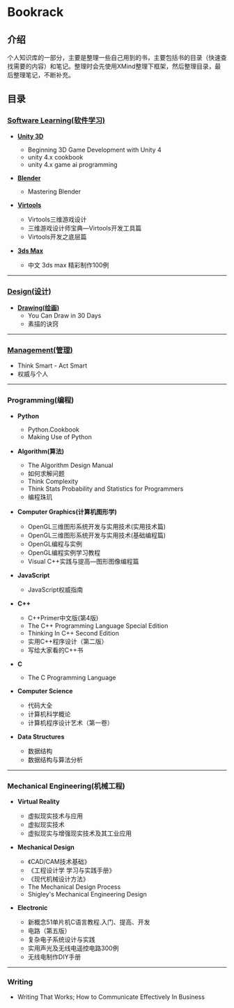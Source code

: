 Bookrack
========

## 介绍 ##

个人知识库的一部分，主要是整理一些自己用到的书，主要包括书的目录（快速查找需要的内容）和笔记。整理时会先使用XMind整理下框架，然后整理目录，最后整理笔记，不断补充。

## 目录 ##

### [Software Learning(软件学习)](https://github.com/conanxin/Bookrack/tree/master/Software%20Learning) ###

- **[Unity 3D](https://github.com/conanxin/Bookrack/tree/master/Software%20Learning/Unity%203D)**
	- Beginning 3D Game Development with Unity 4
	- unity 4.x cookbook
	- unity 4.x game ai programming

- **[Blender](https://github.com/conanxin/Bookrack/tree/master/Software%20Learning/Blender)**
	- Mastering Blender

- **[Virtools](https://github.com/conanxin/Bookrack/tree/master/Software%20Learning/Virtools)**
	- Virtools三维游戏设计
	- 三维游戏设计师宝典—Virtools开发工具篇
	- Virtools开发之底层篇

- **[3ds Max](https://github.com/conanxin/Bookrack/tree/master/Software%20Learning/3ds%20Max)**
	- 中文 3ds max 精彩制作100例

---

### [Design(设计)](https://github.com/conanxin/Bookrack/tree/master/Design) ###

- **[Drawing(绘画)](https://github.com/conanxin/Bookrack/tree/master/Design/Drawing)**
	- You Can Draw in 30 Days
	- 素描的诀窍

---

### [Management(管理)](https://github.com/conanxin/Bookrack/tree/master/Management) ###

- Think Smart - Act Smart
- 权威与个人

---

### Programming(编程) ###

- **Python**
	- Python.Cookbook
	- Making Use of Python

- **Algorithm(算法)**
	- The Algorithm Design Manual
	- 如何求解问题
	- Think Complexity
	- Think Stats Probability and Statistics for Programmers
	- 编程珠玑

- **Computer Graphics(计算机图形学)**
	- OpenGL三维图形系统开发与实用技术(实用技术篇)
	- OpenGL三维图形系统开发与实用技术(基础编程篇)
	- OpenGL编程与实例
	- OpenGL编程实例学习教程
	- Visual C++实践与提高—图形图像编程篇

- **JavaScript**
	- JavaScript权威指南

- **C++**
	- C++Primer中文版(第4版)
	- The C++ Programming Language Special Edition
	- Thinking In C++ Second Edition
	- 实用C++程序设计（第二版）
	- 写给大家看的C++书

- **C**
	- The C Programming Language

- **Computer Science**
	- 代码大全
	- 计算机科学概论
	- 计算机程序设计艺术（第一卷）

- **Data Structures**
	- 数据结构
	- 数据结构与算法分析

---

### Mechanical Engineering(机械工程) ###

- **Virtual Reality**
	- 虚拟现实技术与应用
	- 虚拟现实技术
	- 虚拟现实与增强现实技术及其工业应用

- **Mechanical Design**
	- 《CAD/CAM技术基础》
	- 《工程设计学 学习与实践手册》
	- 《现代机械设计方法》
	- The Mechanical Design Process
	- Shigley's Mechanical Engineering Design

- **Electronic**
	- 新概念51单片机C语言教程.入门、提高、开发
	- 电路（第五版）
	- 复杂电子系统设计与实践
	- 实用声光及无线电遥控电路300例
	- 无线电制作DIY手册

---

### Writing ###

- Writing That Works; How to Communicate Effectively In Business
